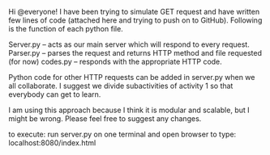 Hi @everyone! I have been trying to simulate GET request and have written few lines of code (attached here and trying to push on to GitHub). Following is the function of each python file.

Server.py – acts as our main server which will respond to every request.
Parser.py – parses the request and returns HTTP method and file requested (for now)
codes.py – responds with the appropriate HTTP code. 

Python code for other HTTP requests can be added in server.py when we all collaborate. I suggest we divide subactivities of activity 1 so that everybody can get to learn.

I am using this approach because I think it is modular and scalable, but I might be wrong. Please feel free to suggest any changes.


to execute: run server.py on one terminal and open browser to type: localhost:8080/index.html
